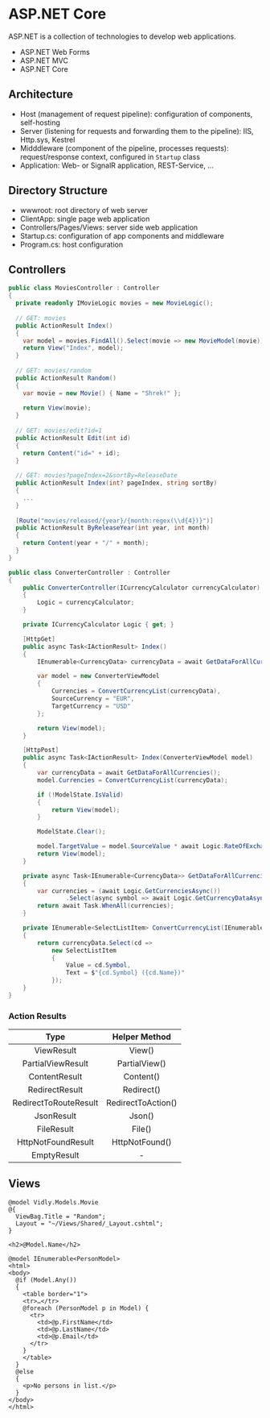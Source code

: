 # ASP.NET Core
ASP.NET is a collection of technologies to develop web applications.
* ASP.NET Web Forms
* ASP.NET MVC
* ASP.NET Core

## Architecture
* Host (management of request pipeline): configuration of components, self-hosting
* Server (listening for requests and forwarding them to the pipeline): IIS, Http.sys, Kestrel
* Midddleware (component of the pipeline, processes requests): request/response context, configured in `Startup` class
* Application: Web- or SignalR application, REST-Service, ...

## Directory Structure
* wwwroot: root directory of web server
* ClientApp: single page web application
* Controllers/Pages/Views: server side web application
* Startup.cs: configuration of app components and middleware
* Program.cs: host configuration

## Controllers
```cs
public class MoviesController : Controller
{
  private readonly IMovieLogic movies = new MovieLogic();
  
  // GET: movies
  public ActionResult Index()
  {
    var model = movies.FindAll().Select(movie => new MovieModel(movie));
    return View("Index", model);
  }
  
  // GET: movies/random
  public ActionResult Random()
  {
    var movie = new Movie() { Name = "Shrek!" };
    
    return View(movie);
  }
  
  // GET: movies/edit?id=1
  public ActionResult Edit(int id)
  {
    return Content("id=" + id);
  }
  
  // GET: movies?pageIndex=2&sortBy=ReleaseDate
  public ActionResult Index(int? pageIndex, string sortBy)
  {
    ...
  }
  
  [Route("movies/released/{year}/{month:regex(\\d{4})}")]
  public ActionResult ByReleaseYear(int year, int month)
  {
    return Content(year + "/" + month);
  }
}
```
```cs
public class ConverterController : Controller
{
    public ConverterController(ICurrencyCalculator currencyCalculator)
    {
        Logic = currencyCalculator;
    }

    private ICurrencyCalculator Logic { get; }

    [HttpGet]
    public async Task<IActionResult> Index()
    {
        IEnumerable<CurrencyData> currencyData = await GetDataForAllCurrencies();

        var model = new ConverterViewModel
        {
            Currencies = ConvertCurrencyList(currencyData),
            SourceCurrency = "EUR",
            TargetCurrency = "USD"
        };

        return View(model);
    }

    [HttpPost]
    public async Task<IActionResult> Index(ConverterViewModel model)
    {
        var currencyData = await GetDataForAllCurrencies();
        model.Currencies = ConvertCurrencyList(currencyData);

        if (!ModelState.IsValid)
        {
            return View(model);
        }

        ModelState.Clear();

        model.TargetValue = model.SourceValue * await Logic.RateOfExchangeAsnyc(model.SourceCurrency, model.TargetCurrency);
        return View(model);
    }

    private async Task<IEnumerable<CurrencyData>> GetDataForAllCurrencies()
    {
        var currencies = (await Logic.GetCurrenciesAsync())
                .Select(async symbol => await Logic.GetCurrencyDataAsync(symbol));
        return await Task.WhenAll(currencies);
    }

    private IEnumerable<SelectListItem> ConvertCurrencyList(IEnumerable<CurrencyData> currencyData)
    {
        return currencyData.Select(cd =>
            new SelectListItem
            {
                Value = cd.Symbol,
                Text = $"{cd.Symbol} ({cd.Name})"
            });
    }
}
```

### Action Results
|Type|Helper Method|
|:---:|:---:|
|ViewResult|View()|
|PartialViewResult|PartialView()|
|ContentResult|Content()|
|RedirectResult|Redirect()|
|RedirectToRouteResult|RedirectToAction()|
|JsonResult|Json()|
|FileResult|File()|
|HttpNotFoundResult|HttpNotFound()|
|EmptyResult|-|

## Views
```cshtml
@model Vidly.Models.Movie
@{
  ViewBag.Title = "Random";
  Layout = "~/Views/Shared/_Layout.cshtml";
}

<h2>@Model.Name</h2>
```
```cshtml
@model IEnumerable<PersonModel>
<html>
<body>
  @if (Model.Any())
  {
    <table border="1">
    <tr>…</tr> 
    @foreach (PersonModel p in Model) {
      <tr>
        <td>@p.FirstName</td>
        <td>@p.LastName</td>
        <td>@p.Email</td>
      </tr>
    }
    </table>
  }
  @else
  {
    <p>No persons in list.</p>
  }
</body>
</html>
```
